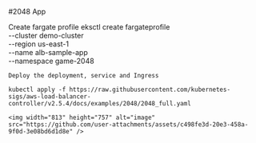 #2048 App

Create fargate profile
eksctl create fargateprofile \
    --cluster demo-cluster \
    --region us-east-1 \
    --name alb-sample-app \
    --namespace game-2048

    Deploy the deployment, service and Ingress

    kubectl apply -f https://raw.githubusercontent.com/kubernetes-sigs/aws-load-balancer-controller/v2.5.4/docs/examples/2048/2048_full.yaml

    <img width="813" height="757" alt="image" src="https://github.com/user-attachments/assets/c498fe3d-20e3-458a-9f0d-3e08bd6d1d8e" />

